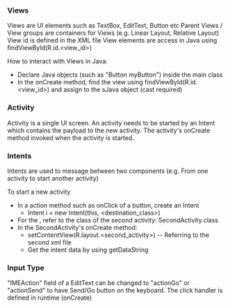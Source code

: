 ### Views
Views are UI elements such as TextBox, EditText, Button etc
Parent Views / View groups are containers for Views (e.g. Linear Layout, Relative Layout)
View id is defined in the XML file
View elements are access in Java using findViewById(R.id.<view_id>)

How to interact with Views in Java:
* Declare Java objects (such as "Button myButton") inside the main class
* In the onCreate method, find the view using findViewById(R.id.<view_id>) and assign to the sJava object (cast required)


### Activity
Activity is a single UI screen.
An activity needs to be started by an Intent which contains the payload to the new activity.
The activity's onCreate method invoked when the activity is started.


### Intents
Intents are used to message between two components (e.g. From one activity to start another activity)

To start a new activity
* In a action method such as onClick of a button, create an Intent
  * Intent i = new Intent(this, <destination_class>)
* For the <destination>, refer to the class of the second activity: SecondActivity.class
* In the SecondActivity's onCreate method:
  * setContentView(R.layout.<second_activity>) -- Referring to the second xml file
  * Get the intent data by using getDataString

### Input Type
"IMEAction" field of a EditText can be changed to "actionGo" or  "actionSend" to have Send/Go button on the keyboard.
The click handler is defined in runtime (onCreate)
